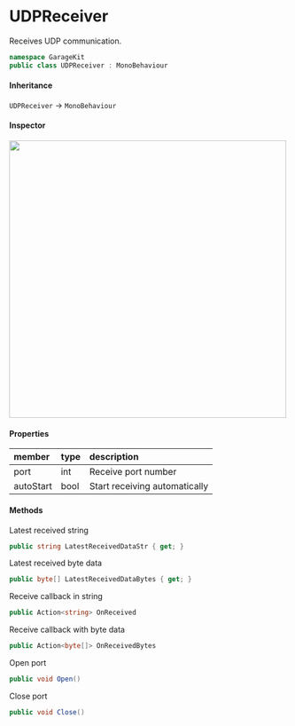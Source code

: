 # UDPReceiver

Receives UDP communication.

```csharp
namespace GarageKit
public class UDPReceiver : MonoBehaviour
```

#### Inheritance

`UDPReceiver` -> `MonoBehaviour`

#### Inspector

<img src="~/image/script_reference/udpreceiver_inspector.png" width="500px"/>

#### Properties

|member|type|description|
|:--|:--|:--|
|port|int|Receive port number|
|autoStart|bool|Start receiving automatically|

#### Methods

Latest received string
```csharp
public string LatestReceivedDataStr { get; }
```

Latest received byte data
```csharp
public byte[] LatestReceivedDataBytes { get; }
```

Receive callback in string
```csharp
public Action<string> OnReceived
```

Receive callback with byte data
```csharp
public Action<byte[]> OnReceivedBytes
```

Open port
```csharp
public void Open()
```

Close port
```csharp
public void Close()
```
